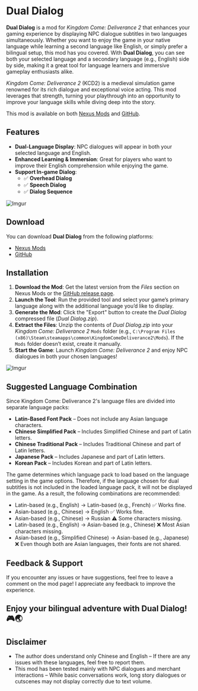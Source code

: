# Dual Dialog

**Dual Dialog** is a mod for _Kingdom Come: Deliverance 2_ that enhances your gaming experience by displaying NPC dialogue subtitles in two languages simultaneously. Whether you want to enjoy the game in your native language while learning a second language like English, or simply prefer a bilingual setup, this mod has you covered. With **Dual Dialog**, you can see both your selected language and a secondary language (e.g., English) side by side, making it a great tool for language learners and immersive gameplay enthusiasts alike.

_Kingdom Come: Deliverance 2_ (KCD2) is a medieval simulation game renowned for its rich dialogue and exceptional voice acting. This mod leverages that strength, turning your playthrough into an opportunity to improve your language skills while diving deep into the story.

This mod is available on both [Nexus Mods](https://www.nexusmods.com/kingdomcomedeliverance2/mods/656) and [GitHub](https://github.com/SDxBacon/kcd2-mod-dualdialog-tool).

## Features

- **Dual-Language Display**: NPC dialogues will appear in both your selected language and English.
- **Enhanced Learning & Immersion**: Great for players who want to improve their English comprehension while enjoying the game.
- **Support In-game Dialog**:
  - ✅ **Overhead Dialog**
  - ✅ **Speech Dialog**
  - ✅ **Dialog Sequence**

![Imgur](https://imgur.com/Gq6tJIt.png)

## Download
You can download **Dual Dialog** from the following platforms:
- [Nexus Mods](https://www.nexusmods.com/kingdomcomedeliverance2/mods/656)
- [GitHub](https://github.com/SDxBacon/kcd2-mod-dualdialog-tool/releases)

## Installation

1. **Download the Mod**: Get the latest version from the *Files* section on Nexus Mods or the [GitHub release page](https://github.com/SDxBacon/kcd2-mod-dualdialog-tool/releases).
2. **Launch the Tool**: Run the provided tool and select your game’s primary language along with the additional language you’d like to display.
3. **Generate the Mod**: Click the "Export" button to create the *Dual Dialog* compressed file (*Dual Dialog.zip*).
4. **Extract the Files**: Unzip the contents of *Dual Dialog.zip* into your *Kingdom Come: Deliverance 2* `Mods` folder (e.g., `C:\Program Files (x86)\Steam\steamapps\common\KingdomComeDeliverance2\Mods`). If the `Mods` folder doesn’t exist, create it manually.
5. **Start the Game**: Launch *Kingdom Come: Deliverance 2* and enjoy NPC dialogues in both your chosen languages!

![Imgur](https://i.imgur.com/E8MLmge.gif)

## Suggested Language Combination

Since Kingdom Come: Deliverance 2's language files are divided into separate language packs:
- **Latin-Based Font Pack** – Does not include any Asian language characters.
- **Chinese Simplified Pack** – Includes Simplified Chinese and part of Latin letters.
- **Chinese Traditional Pack** – Includes Traditional Chinese and part of Latin letters.
- **Japanese Pack** – Includes Japanese and part of Latin letters.
- **Korean Pack** – Includes Korean and part of Latin letters.

The game determines which language pack to load based on the language setting in the game options. Therefore, if the language chosen for dual subtitles is not included in the loaded language pack, it will not be displayed in the game. As a result, the following combinations are recommended:
- Latin-based (e.g., English) → Latin-based (e.g., French) ✅ Works fine.
- Asian-based (e.g., Chinese) → English ✅ Works fine.
- Asian-based (e.g., Chinese) → Russian ⚠ Some characters missing.
- Latin-based (e.g., English) → Asian-based (e.g., Chinese) ❌ Most Asian characters missing.
- Asian-based (e.g., Simplified Chinese) → Asian-based (e.g., Japanese) ❌ Even though both are Asian languages, their fonts are not shared.

## Feedback & Support

If you encounter any issues or have suggestions, feel free to leave a comment on the mod page!
I appreciate any feedback to improve the experience.

## Enjoy your bilingual adventure with Dual Dialog! 🎮🌏

## Disclaimer

- The author does understand only Chinese and English – If there are any issues with these languages, feel free to report them.
- This mod has been tested mainly with NPC dialogues and merchant interactions – While basic conversations work, long story dialogues or cutscenes may not display correctly due to text volume.
